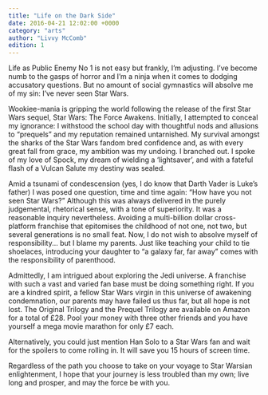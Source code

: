 ```yaml
---
title: "Life on the Dark Side"
date: 2016-04-21 12:02:00 +0000
category: "arts"
author: "Livvy McComb"
edition: 1
---
```

Life as Public Enemy No 1 is not easy but frankly, I’m adjusting. I’ve become numb to the gasps of horror and I’m a ninja when it comes to dodging accusatory questions. But no amount of social gymnastics will absolve me of my sin: I’ve never seen Star Wars.

Wookiee-mania is gripping the world following the release of the first Star Wars sequel, Star Wars: The Force Awakens. Initially, I attempted to conceal my ignorance: I withstood the school day with thoughtful nods and allusions to “prequels” and my reputation remained untarnished. My survival amongst the sharks of the Star Wars fandom bred confidence and, as with every great fall from grace, my ambition was my undoing. I branched out. I spoke of my love of Spock, my dream of wielding a ‘lightsaver’, and with a fateful flash of a Vulcan Salute my destiny was sealed.

Amid a tsunami of condescension (yes, I do know that Darth Vader is Luke’s father) I was posed one question, time and time again: “How have you not seen Star Wars?” Although this was always delivered in the purely judgemental, rhetorical sense, with a tone of superiority. It was a reasonable inquiry nevertheless. Avoiding a multi-billion dollar cross-platform franchise that epitomises the childhood of not one, not two, but several generations is no small feat. Now, I do not wish to absolve myself of responsibility... but I blame my parents. Just like teaching your child to tie shoelaces, introducing your daughter to “a galaxy far, far away” comes with the responsibility of parenthood.

Admittedly, I am intrigued about exploring the Jedi universe. A franchise with such a vast and varied fan base must be doing something right. If you are a kindred spirit, a fellow Star Wars virgin in this universe of awakening condemnation, our parents may have failed us thus far, but all hope is not lost. The Original Trilogy and the Prequel Trilogy are available on Amazon for a total of £28. Pool your money with three other friends and you have yourself a mega movie marathon for only £7 each.  

Alternatively, you could just mention Han Solo to a Star Wars fan and wait for the spoilers to come rolling in. It will save you 15 hours of screen time.

Regardless of the path you choose to take on your voyage to Star Warsian enlightenment, I hope that your journey is less troubled than my own; live long and prosper, and may the force be with you.

